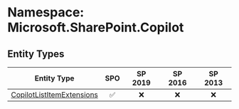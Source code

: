 # Namespace: Microsoft.SharePoint.Copilot

## Entity Types

Entity Type | SPO | SP 2019 | SP 2016 | SP 2013
----------|:---:|:-------:|:-------:|:-------:
[CopilotListItemExtensions](./EntityTypes/CopilotListItemExtensions.md) | ✅ | ❌ | ❌ | ❌